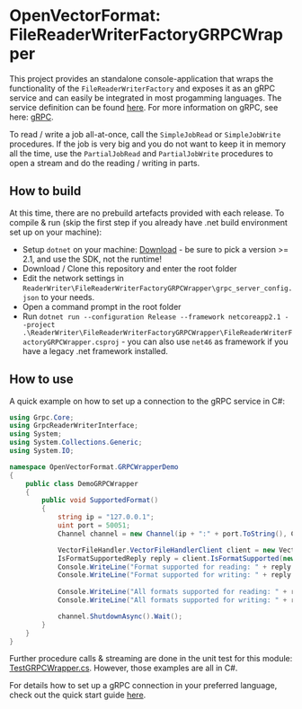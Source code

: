 # OpenVectorFormat: FileReaderWriterFactoryGRPCWrapper

This project provides an standalone console-application that wraps the functionality of the `FileReaderWriterFactory` and exposes it as an gRPC service and can easily be integrated in most progamming languages. The service definition can be found [here](../AbstractReaderWriter/grpc_reader_writer_interface.proto). For more information on gRPC, see here: [gRPC](https://grpc.io/).

To read / write a job all-at-once, call the `SimpleJobRead` or `SimpleJobWrite` procedures. If the job is very big and you do not want to keep it in memory all the time, use the `PartialJobRead` and `PartialJobWrite` procedures to open a stream and do the reading / writing in parts.

## How to build
At this time, there are no prebuild artefacts provided with each release.
To compile & run (skip the first step if you already have .net build environment set up on your machine):
* Setup `dotnet`  on your machine: [Download](https://dotnet.microsoft.com/download/dotnet) - be sure to pick a version >= 2.1, and use the SDK, not the runtime!
* Download / Clone this repository and enter the root folder
* Edit the network settings in `ReaderWriter\FileReaderWriterFactoryGRPCWrapper\grpc_server_config.json` to your needs.
* Open a command prompt in the root folder
* Run `dotnet run --configuration Release --framework netcoreapp2.1 --project .\ReaderWriter\FileReaderWriterFactoryGRPCWrapper\FileReaderWriterFactoryGRPCWrapper.csproj` - you can also use `net46` as framework if you have a legacy .net framework installed.

## How to use
A quick example on how to set up a connection to the gRPC service in C#:
```c#
using Grpc.Core;
using GrpcReaderWriterInterface;
using System;
using System.Collections.Generic;
using System.IO;

namespace OpenVectorFormat.GRPCWrapperDemo
{
    public class DemoGRPCWrapper
    {
        public void SupportedFormat()
        {
            string ip = "127.0.0.1";
            uint port = 50051;
            Channel channel = new Channel(ip + ":" + port.ToString(), ChannelCredentials.Insecure);

            VectorFileHandler.VectorFileHandlerClient client = new VectorFileHandler.VectorFileHandlerClient(channel);
            IsFormatSupportedReply reply = client.IsFormatSupported(new IsFormatSupportedRequest { FileExtension = ".ovf" });
            Console.WriteLine("Format supported for reading: " + reply.ReadSupport.ToString());
            Console.WriteLine("Format supported for writing: " + reply.WriteSupport.ToString());
            
            Console.WriteLine("All formats supported for reading: " + reply.AllReadSupportedFormats);
            Console.WriteLine("All formats supported for writing: " + reply.AllWriteSupportedFormats);

            channel.ShutdownAsync().Wait();
        }
    }
}
```

Further procedure calls & streaming are done in the unit test for this module: [TestGRPCWrapper.cs](UnitTests/TestGRPCWrapper.cs).
However, those examples are all in C#.

For details how to set up a gRPC connection in your preferred language, check out the quick start guide [here](https://grpc.io/docs/languages/).
            
